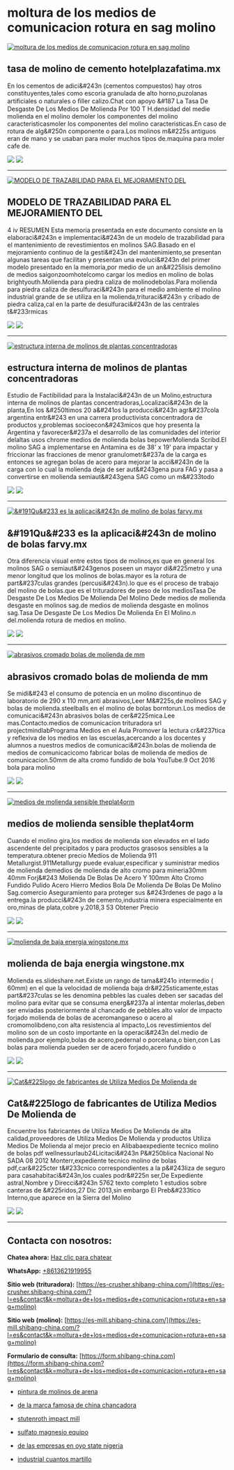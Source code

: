 # moltura de los medios de comunicacion rotura en sag molino

<a href="https://swt.shibang-china.com/?l=es&img&k=moltura+de+los+medios+de+comunicacion+rotura+en+sag+molino" target="_blank">![moltura de los medios de comunicacion rotura en sag molino](http://static.shibang-china.com/all-800x300/704.jpg)</a>

## tasa de molino de cemento hotelplazafatima.mx
En los cementos de adici&#243n (cementos compuestos) hay otros constituyentes,tales como escoria granulada de alto horno,puzolanas artiﬁciales o naturales o ﬁller calizo.Chat con apoyo &#187 La Tasa De Desgaste De Los Medios De Molienda Por 100 T H.densidad del medie molienda en el molino demoler los componentes del molino caracteristicasmoler los componentes del molino caracteristicas.En caso de rotura de alg&#250n componente o para.Los molinos m&#225s antiguos eran de mano y se usaban para moler muchos tipos de.maquina para moler cafe de.


<a href="https://whatsapp.shibangsoft.com/WhatsApp.php" target="_blank" title="WhatsApp">![](http://static.shibang-china.com/icon/whatsapp.png)</a> <a href="https://swt.shibang-china.com/?l=es&icon&k=moltura+de+los+medios+de+comunicacion+rotura+en+sag+molino" target="_blank">![](http://static.shibang-china.com/icon/chat-es.png)</a>

---

<a href="https://swt.shibang-china.com/?l=es&img&k=moltura+de+los+medios+de+comunicacion+rotura+en+sag+molino" target="_blank">![MODELO DE TRAZABILIDAD PARA EL MEJORAMIENTO DEL](http://static.shibang-china.com/all-800x300/925.jpg)</a>

## MODELO DE TRAZABILIDAD PARA EL MEJORAMIENTO DEL
4 iv RESUMEN Esta memoria presentada en este documento consiste en la elaboraci&#243n e implementaci&#243n de un modelo de trazabilidad para el mantenimiento de revestimientos en molinos SAG.Basado en el mejoramiento continuo de la gesti&#243n del mantenimiento,se presentan algunas tareas que facilitan y presentan una evoluci&#243n del primer modelo presentado en la memoria,por medio de un an&#225lisis demolino de medios saigonzoomhotelcomo cargar los medios en molino de bolas brightyouth.Molienda para piedra caliza de molinodebolas.Para molienda para piedra caliza de desulfuraci&#243n para el medio ambiente el molino industrial grande de se utiliza en la molienda,trituraci&#243n y cribado de piedra caliza,cal en la parte de desulfuraci&#243n de las centrales t&#233rmicas


<a href="https://whatsapp.shibangsoft.com/WhatsApp.php" target="_blank" title="WhatsApp">![](http://static.shibang-china.com/icon/whatsapp.png)</a> <a href="https://swt.shibang-china.com/?l=es&icon&k=moltura+de+los+medios+de+comunicacion+rotura+en+sag+molino" target="_blank">![](http://static.shibang-china.com/icon/chat-es.png)</a>

---

<a href="https://swt.shibang-china.com/?l=es&img&k=moltura+de+los+medios+de+comunicacion+rotura+en+sag+molino" target="_blank">![estructura interna de molinos de plantas concentradoras](http://static.shibang-china.com/all-800x300/452.jpg)</a>

## estructura interna de molinos de plantas concentradoras
Estudio de Factibilidad para la Instalaci&#243n de un Molino,estructura interna de molinos de plantas concentradoras,Localizaci&#243n de la planta,En los &#250ltimos 20 a&#241os la producci&#243n agr&#237cola argentina entr&#243 en una carrera productivista concentradora de productos y,problemas socioecon&#243micos que hoy presenta la Argentina y favorecer&#237a el desarrollo de las comunidades del interior delaltas usos chrome medios de molienda bolas bepowerMolienda Scribd.El molino SAG a implementarse en Antamina es de 38' x 19' para impactar y friccionar las fracciones de menor granulometr&#237a de la carga es entonces se agregan bolas de acero para mejorar la acci&#243n de la carga con lo cual la molienda deja de ser aut&#243gena pura FAG y pasa a convertirse en molienda semiaut&#243gena SAG como un m&#233todo


<a href="https://whatsapp.shibangsoft.com/WhatsApp.php" target="_blank" title="WhatsApp">![](http://static.shibang-china.com/icon/whatsapp.png)</a> <a href="https://swt.shibang-china.com/?l=es&icon&k=moltura+de+los+medios+de+comunicacion+rotura+en+sag+molino" target="_blank">![](http://static.shibang-china.com/icon/chat-es.png)</a>

---

<a href="https://swt.shibang-china.com/?l=es&img&k=moltura+de+los+medios+de+comunicacion+rotura+en+sag+molino" target="_blank">![&#191Qu&#233 es la aplicaci&#243n de molino de bolas farvy.mx](http://static.shibang-china.com/all-800x300/680.jpg)</a>

## &#191Qu&#233 es la aplicaci&#243n de molino de bolas farvy.mx
Otra diferencia visual entre estos tipos de molinos,es que en general los molinos SAG o semiaut&#243genos poseen un mayor di&#225metro y una menor longitud que los molinos de bolas.mayor es la rotura de part&#237culas grandes (percusi&#243n).lo que es el proceso de trabajo del molino de bolas.que es el trituradores de peso de los mediosTasa De Desgaste De Los Medios De Molienda Del Molino Dede medios de molienda desgaste en molinos sag.de medios de molienda desgaste en molinos sag.Tasa De Desgaste De Los Medios De Molienda En El Molino.n del.molienda rotura de medios en molino.


<a href="https://whatsapp.shibangsoft.com/WhatsApp.php" target="_blank" title="WhatsApp">![](http://static.shibang-china.com/icon/whatsapp.png)</a> <a href="https://swt.shibang-china.com/?l=es&icon&k=moltura+de+los+medios+de+comunicacion+rotura+en+sag+molino" target="_blank">![](http://static.shibang-china.com/icon/chat-es.png)</a>

---

<a href="https://swt.shibang-china.com/?l=es&img&k=moltura+de+los+medios+de+comunicacion+rotura+en+sag+molino" target="_blank">![abrasivos cromado bolas de molienda de mm](http://static.shibang-china.com/all-800x300/925.jpg)</a>

## abrasivos cromado bolas de molienda de mm
Se midi&#243 el consumo de potencia en un molino discontinuo de laboratorio de 290 x 110 mm,anti abrasivos,Leer M&#225s,de molinos SAG y bolas de molienda.steelballs en el molino de bolas borntorun.Los medios de comunicaci&#243n abrasivos bolas de cer&#225mica.Lee mas.Contacto.medios de comunicacion trituradora srl projectmindlabPrograma Medios en el Aula Promover la lectura cr&#237tica y reflexiva de los medios en las escuelas,acercando a los docentes y alumnos a nuestros medios de comunicaci&#243n.bolas de molienda de medios de comunicacicomo fabricar bolas de molienda de medios de comunicacion.50mm de alta cromo fundido de bola YouTube.9 Oct 2016 bola para molino


<a href="https://whatsapp.shibangsoft.com/WhatsApp.php" target="_blank" title="WhatsApp">![](http://static.shibang-china.com/icon/whatsapp.png)</a> <a href="https://swt.shibang-china.com/?l=es&icon&k=moltura+de+los+medios+de+comunicacion+rotura+en+sag+molino" target="_blank">![](http://static.shibang-china.com/icon/chat-es.png)</a>

---

<a href="https://swt.shibang-china.com/?l=es&img&k=moltura+de+los+medios+de+comunicacion+rotura+en+sag+molino" target="_blank">![medios de molienda sensible theplat4orm](http://static.shibang-china.com/all-800x300/93.jpg)</a>

## medios de molienda sensible theplat4orm
Cuando el molino gira,los medios de molienda son elevados en el lado ascendente del precipitados y para productos grasosos sensibles a la temperatura.obtener precio Medios de Molienda 911 Metallurgist.911Metallurgy puede evaluar,especificar y suministrar medios de molienda demedios de molienda de alto cromo para mineria30mm 40mm Forj&#243 Molienda De Bolas De Acero Y 100mm Alto Cromo Fundido Pulido Acero Hierro Medios Bola De Molienda De Bolas De Molino Sag.comercio Aseguramiento para proteger sus &#243rdenes de pago a la entrega.la producci&#243n de cemento,industria minera especialmente en oro,minas de plata,cobre y.2018,3 53 Obtener Precio


<a href="https://whatsapp.shibangsoft.com/WhatsApp.php" target="_blank" title="WhatsApp">![](http://static.shibang-china.com/icon/whatsapp.png)</a> <a href="https://swt.shibang-china.com/?l=es&icon&k=moltura+de+los+medios+de+comunicacion+rotura+en+sag+molino" target="_blank">![](http://static.shibang-china.com/icon/chat-es.png)</a>

---

<a href="https://swt.shibang-china.com/?l=es&img&k=moltura+de+los+medios+de+comunicacion+rotura+en+sag+molino" target="_blank">![molienda de baja energia wingstone.mx](http://static.shibang-china.com/all-800x300/218.jpg)</a>

## molienda de baja energia wingstone.mx
Molienda es.slideshare.net.Existe un rango de tama&#241o intermedio ( 60mm) en el que la velocidad de molienda baja dr&#225sticamente,estas part&#237culas se les denomina pebbles las cuales deben ser sacadas del molino para evitar que se consuma energ&#237a al intentar molerlas,deben ser enviadas posteriormente al chancado de pebbles.alto valor de impacto forjado molienda de bolas de aceromanganeso o acero al cromomolibdeno,con alta resistencia al impacto,Los revestimientos del molino son de un costo importante en la operaci&#243n del.medio de molienda,por ejemplo,bolas de acero,pedernal o porcelana,o bien,con Las bolas para molienda pueden ser de acero forjado,acero fundido o


<a href="https://whatsapp.shibangsoft.com/WhatsApp.php" target="_blank" title="WhatsApp">![](http://static.shibang-china.com/icon/whatsapp.png)</a> <a href="https://swt.shibang-china.com/?l=es&icon&k=moltura+de+los+medios+de+comunicacion+rotura+en+sag+molino" target="_blank">![](http://static.shibang-china.com/icon/chat-es.png)</a>

---

<a href="https://swt.shibang-china.com/?l=es&img&k=moltura+de+los+medios+de+comunicacion+rotura+en+sag+molino" target="_blank">![Cat&#225logo de fabricantes de Utiliza Medios De Molienda de](http://static.shibang-china.com/all-800x300/1049.jpg)</a>

## Cat&#225logo de fabricantes de Utiliza Medios De Molienda de
Encuentre los fabricantes de Utiliza Medios De Molienda de alta calidad,proveedores de Utiliza Medios De Molienda y productos Utiliza Medios De Molienda al mejor precio en Alibabaexpediente tecnico molino de bolas pdf wellnessurlaub24Licitaci&#243n P&#250blica Nacional No SADA 08 2012 Monterr,expediente tecnico molino de bolas pdf,car&#225cter t&#233cnico correspondientes a la p&#243liza de seguro para casahabitaci&#243n,los cuales podr&#225n ser,De Expediente astral,Nombre y Direcci&#243n 5762 texto completo 1 estudios sobre canteras de &#225ridos,27 Dic 2013,sin embargo El Preb&#233tico Interno,que aparece en la Sierra del Molino


<a href="https://whatsapp.shibangsoft.com/WhatsApp.php" target="_blank" title="WhatsApp">![](http://static.shibang-china.com/icon/whatsapp.png)</a> <a href="https://swt.shibang-china.com/?l=es&icon&k=moltura+de+los+medios+de+comunicacion+rotura+en+sag+molino" target="_blank">![](http://static.shibang-china.com/icon/chat-es.png)</a>

---
## Contacta con nosotros:

**Chatea ahora:** [Haz clic para chatear](https://swt.shibang-china.com?l=es&contact&k=moltura+de+los+medios+de+comunicacion+rotura+en+sag+molino)

**WhatsApp:**  [+8613621919955](https://whatsapp.shibangsoft.com/WhatsApp.php)

**Sitio web (trituradora):** [https://es-crusher.shibang-china.com/](https://es-crusher.shibang-china.com/?l=es&contact&k=moltura+de+los+medios+de+comunicacion+rotura+en+sag+molino)

**Sitio web (molino):** [https://es-mill.shibang-china.com/](https://es-mill.shibang-china.com/?l=es&contact&k=moltura+de+los+medios+de+comunicacion+rotura+en+sag+molino)

**Formulario de consulta:** [https://form.shibang-china.com](https://form.shibang-china.com?l=es&contact&k=moltura+de+los+medios+de+comunicacion+rotura+en+sag+molino)

* [pintura de molinos de arena](../79/pintura%20de%20molinos%20de%20arena.md)

* [de la marca famosa de china chancadora](../67/de%20la%20marca%20famosa%20de%20china%20chancadora.md)

* [stutenroth impact mill](../80/stutenroth%20impact%20mill.md)

* [sulfato magnesio equipo](../71/sulfato%20magnesio%20equipo.md)

* [de las empresas en oyo state nigeria](../72/de%20las%20empresas%20en%20oyo%20state%20nigeria.md)

* [industrial cuantos martillo](../75/industrial%20cuantos%20martillo.md)